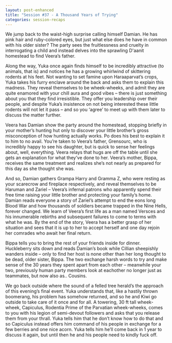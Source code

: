 ```yaml
---
layout: post-enhanced
title: "Session #37 - A Thousand Years of Trying"
categories: session-recaps
---
```


We jump back to the waist-high surprise calling himself Damian. He has pink hair and ruby-colored eyes, but just what else does he have in common with his older sister? The party sees the fruitlessness and cruelty in interrogating a child and instead delves into the sprawling D'aanit homestead to find Veera’s father.

Along the way, Yuka once again finds himself to be incredibly attractive (to animals, that is) and notices he has a growing whirlwind of skittering rodents at his feet. Not wanting to set famine upon Haraaparvat’s crops, Yuka takes his furry enclave around the back and asks them to explain this madness. They reveal themselves to be wheek-wheeks, and admit they are quite enamored with your chill aura and good vibes – there is just something about you that they find irresistible. They offer you leadership over their people, and despite Yuka’s insistence on not being interested these little rodents will not let it pass – and so you ‘agree’ to meet up with them later to discuss the matter further.

Veera has Damian show the party around the homestead, stopping briefly in your mother’s hunting hut only to discover your little brother’s gross misconception of how hunting actually works. Po does his best to explain it to him to no avail. You’re taken to Veera’s father, Grensourc, who is incredibly happy to see his daughter, but is quick to sense her feelings about, well, everything. Veera relays that hugs are off the table until she gets an explanation for what they’ve done to her. Veera’s mother, Bippa, receives the same treatment and realizes she’s not nearly as prepared for this day as she thought she was.

And so, Damian gathers Grampa Harry and Gramma Z, who were resting as your scarecrow and fireplace respectively, and reveal themselves to be Haruman and Zariel – Veera’s infernal patrons who apparently spend their free time raising your little brother and protecting your family’s home. Damian reads everyone a story of Zariel’s attempt to end the eons long Blood War and how thousands of soldiers became trapped in the Nine Hells, forever changed. We learn of Veera’s first life as a man named Versces and his innumerable rebirths and subsequent failures to come to terms with what he was. By the end of the story, Veera has a better grasp of her situation and sees that it is up to her to accept herself and one day rejoin her comrades who await her final return.

Bippa tells you to bring the rest of your friends inside for dinner. Huckleberry sits down and reads Damian’s book while Cillian sheepishly wanders inside – only to find her host is none other than her long thought to be dead, older sister, Bippa. The two exchange harsh words to try and make sense of the 30 years they spent apart from each other – meanwhile your two, previously human party members look at eachother no longer just as teammates, but now also as.. Cousins.

We go back outside where the sound of a felled tree herald’s the approach of this evening’s final event. Yuka understands that, like a hastily thrown boomerang, his problem has somehow returned, and so he and Kiwi go outside to take care of it once and for all. A towering, 30 ft tall wheek-wheek, Capiculus, Rodentia Prime of the Parvatian wheek-wheeks, comes to you with his legion of semi-devout followers and asks that you release them from your thrall. Yuka tells him that he don’t know how to do that and so Capiculus instead offers him command of his people in exchange for a few berries and one nice acorn. Yuka tells him he’ll come back in 1 year to discuss it again, but until then he and his people need to kindly fuck off.

